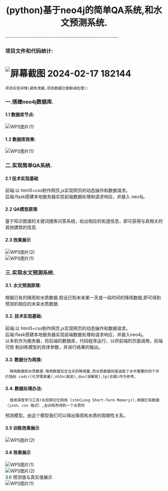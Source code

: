 <div align="center">
    
# (python)基于neo4j的简单QA系统,和水文预测系统.
</div>
-------------------------------------------------------- 

### 项目文件和代码统计:  
![屏幕截图 2024-02-17 182144](https://github.com/NaNbNa/DeepLearning_project/assets/144761706/9e590d97-bf18-4f81-8314-c6e85d5e8f62)
====================================================================================================================================================
`项目实现详情(避免泄露,项目数据已做删减处理):`  
### 一.搭建neo4j数据库.  
####  1.1 数据库节点:  
![WPS图片(1)](https://github.com/NaNbNa/DeepLearning_project/assets/144761706/e833e531-aa00-438a-a465-5d4c5e8280a5)  
####  1.2 数据库效果:  
![WPS图片(1)](https://github.com/NaNbNa/DeepLearning_project/assets/144761706/89a4afa0-68ab-4418-9c21-d49a644070c3)  
    
### 二.实现简单QA系统.  
####  2.1 技术实现基础  
  前端:以 html5+css制作网页,js实现网页的动态操作和数据请求。  
  后端:flask搭建本地服务器实现前端数据处理和请求响应，并接入  neo4j。  
####  2.2 QA模型原理  
  基于知识图谱的关键词搜索问答系统，给出相应的街道信息，即可获得与其相关的其他建筑的信息.  
#### 2.3 效果展示  
![WPS图片(2)](https://github.com/NaNbNa/DeepLearning_project/assets/144761706/2528bec4-ab95-4f3c-9da2-c7331167efe1)  
![WPS图片(1)](https://github.com/NaNbNa/DeepLearning_project/assets/144761706/82e223a9-469d-460f-bdf2-e28c5d23215d)  
  
### 三.实现水文预测系统.  
####  3.1. 水文预测原理:  
  根据已有的降雨和水质数据,假设已知未来某一天或一段时间的降雨数据,即可得到预测的相应的未来水质数据.    
####  3.2. 技术实现基础:  
  前端:以 html5+css制作网页,js实现网页的动态操作和数据请求。  
  后端:flask搭建本地服务器实现前端数据处理和请求响应，并接入neo4j。  
  以本机作为服务器，将后端的数据库，代码程序运行，以供前端的页面调用，前端可控
制训练模型的具体参数，并进行结果的输出。   
####  3.3. 数据分为两类:  
      降雨数据和水质数据.降雨数据包含当天的降雨量,而水质数据则是选取了水中重要的四个评价指标 codcr(化学需氧量),nh3n(氨氮),dox(溶解氧),tp(总磷)作为参考。  
####  3.4. 数据处理办法:  
      借用深度学习工具(长短期记忆网络 lstm(Long Short-Term Memory)),根据已有数据（json、csv 格式）,去训练而得到一个水质的
预测模型。由这个模型我们可以得出降雨和水质的周期性关系。  
####  3.5 训练效果展示  
  ![WPS图片(2)](https://github.com/NaNbNa/DeepLearning_project/assets/144761706/75b2d6b1-dd7f-4b6d-a8fd-eec578a2b8fb)  
####  3.6 效果展示  
![WPS图片(1)](https://github.com/NaNbNa/DeepLearning_project/assets/144761706/49fdc158-320c-4395-973b-c60c65df7e31)  
![WPS图片(2)](https://github.com/NaNbNa/DeepLearning_project/assets/144761706/221417dd-471e-45d6-a3e1-f3190d2d068c)  
  3.6  预测值与真实值展示  
![WPS图片(1)](https://github.com/NaNbNa/DeepLearning_project/assets/144761706/6081a138-8308-4643-981b-6dff19ae3053)  
  



  
  

